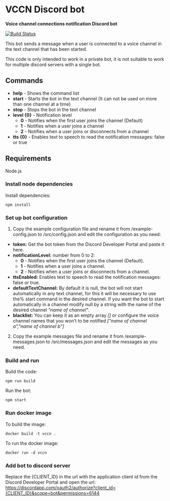 # VCCN Discord bot
**Voice channel connections notification Discord bot**

[![Build Status](https://travis-ci.org/jsirgo/vccn-discord-bot.svg?branch=master)](https://travis-ci.org/jsirgo/vccn-discord-bot)

This bot sends a message when a user is connected to a voice channel in the text channel that has been started.

This code is only intended to work in a private bot, it is not suitable to work for multiple discord servers with a single bot.

## Commands
* **help** - Shows the command list
* **start** - Starts the bot in the text channel (It can not be used on more than one channel at a time)
* **stop** - Stops the bot in the text channel
* **level {0}** - Notification level
    * **0** - Notifies when the first user joins the channel (Default)
    * **1** - Notifies when a user joins a channel
    * **2** - Notifies when a user joins or disconnects from a channel
* **tts {0}** - Enables text to speech to read the notification messages: false or true

## Requirements
Node.js

### Install node dependencies
Install dependencies:
```shell
npm install
```

### Set up bot configuration
1. Copy the example configuration file and rename it from /example-config.json to /src/config.json and edit the configuration as you need:
* **token:** Get the bot token from the Discord Developer Portal and paste it here.
* **notificationLevel:** number from 0 to 2:
    * **0** - Notifies when the first user joins the channel (Default).
    * **1** - Notifies when a user joins a channel.
    * **2** - Notifies when a user joins or disconnects from a channel.
* **ttsEnabled:** Enables text to speech to read the notification messages: false or true.
* **defaultTextChannel:** By default it is null, the bot will not start automatically in any text channel, for this it will be necessary to use the% start command in the desired channel. If you want the bot to start automatically in a channel modify null by a string with the name of the desired channel *"name of channel"*.
* **blacklist:** You can keep it as an empty array *[]* or configure the voice channel names that you won't to be notified *["name of channel a","name of channel b"]*

2. Copy the example messages file and rename it from /example-messages.json to /src/messages.json and edit the messages as you need.

### Build and run
Build the code:
```shell
npm run build
```
Run the bot:
```shell
npm start
```

### Run docker image
To build the image:
```shell
docker build -t vccn .
```
To run the docker image:
```shell
docker run -d vccn
```

### Add bot to discord server
Replace the {CLIENT_ID} in the url with the application client id from the Discord Developer Portal and open the url:
https://discordapp.com/oauth2/authorize?client_id={CLIENT_ID}&scope=bot&permissions=6144
